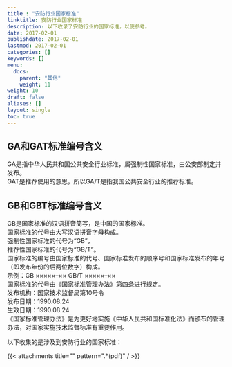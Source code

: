 ```yaml
---
title : "安防行业国家标准"
linktitle: 安防行业国家标准
description: 以下收录了安防行业的国家标准，以便参考。
date: 2017-02-01
publishdate: 2017-02-01
lastmod: 2017-02-01
categories: []
keywords: []
menu:
  docs:
    parent: "其他"
    weight: 11
weight: 10
draft: false
aliases: []
layout: single
toc: true
---
```


## GA和GAT标准编号含义

GA是指中华人民共和国公共安全行业标准，属强制性国家标准，由公安部制定并发布。  
GAT是推荐使用的意思，所以GA/T是指我国公共安全行业的推荐标准。

## GB和GBT标准编号含义

GB是国家标准的汉语拼音简写，是中国的国家标准。  
国家标准的代号由大写汉语拼音字母构成。  
强制性国家标准的代号为“GB”，  
推荐性国家标准的代号为“GB/T”。  
国家标准的编号由国家标准的代号、国家标准发布的顺序号和国家标准发布的年号（即发布年份的后两位数字）构成。  
示例：GB ×××××–×× GB/T ×××××–××  
国家标准的代号由《国家标准管理办法》第四条进行规定。  
发布机构：国家技术监督局第10号令  
发布日期：1990.08.24  
生效日期：1990.08.24  
《国家标准管理办法》是为更好地实施《中华人民共和国标准化法》而颁布的管理办法，对国家实施技术监督标准有重要作用。

以下收集的是涉及到安防行业的国家标准：

{{< attachments title="" pattern=".*(pdf)" / >}}
